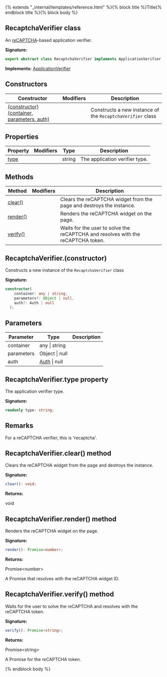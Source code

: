 {% extends "_internal/templates/reference.html" %}{% block title %}Title{% endblock title %}{% block body %}
## RecaptchaVerifier class

An [reCAPTCHA](https://www.google.com/recaptcha/)<!-- -->-based application verifier.

<b>Signature:</b>

```typescript
export abstract class RecaptchaVerifier implements ApplicationVerifier 
```
<b>Implements:</b> [ApplicationVerifier](./auth-types.applicationverifier.md#applicationverifier_interface)

## Constructors

|  Constructor | Modifiers | Description |
|  --- | --- | --- |
|  [(constructor)(container, parameters, auth)](./auth-types.recaptchaverifier.md#recaptchaverifierconstructor) |  | Constructs a new instance of the <code>RecaptchaVerifier</code> class |

## Properties

|  Property | Modifiers | Type | Description |
|  --- | --- | --- | --- |
|  [type](./auth-types.recaptchaverifier.md#recaptchaverifiertype_property) |  | string | The application verifier type. |

## Methods

|  Method | Modifiers | Description |
|  --- | --- | --- |
|  [clear()](./auth-types.recaptchaverifier.md#recaptchaverifierclear_method) |  | Clears the reCAPTCHA widget from the page and destroys the instance. |
|  [render()](./auth-types.recaptchaverifier.md#recaptchaverifierrender_method) |  | Renders the reCAPTCHA widget on the page. |
|  [verify()](./auth-types.recaptchaverifier.md#recaptchaverifierverify_method) |  | Waits for the user to solve the reCAPTCHA and resolves with the reCAPTCHA token. |

## RecaptchaVerifier.(constructor)

Constructs a new instance of the `RecaptchaVerifier` class

<b>Signature:</b>

```typescript
constructor(
    container: any | string,
    parameters?: Object | null,
    auth?: Auth | null
  );
```

## Parameters

|  Parameter | Type | Description |
|  --- | --- | --- |
|  container | any \| string |  |
|  parameters | Object \| null |  |
|  auth | [Auth](./auth-types.auth.md#auth_interface) \| null |  |

## RecaptchaVerifier.type property

The application verifier type.

<b>Signature:</b>

```typescript
readonly type: string;
```

## Remarks

For a reCAPTCHA verifier, this is 'recaptcha'.

## RecaptchaVerifier.clear() method

Clears the reCAPTCHA widget from the page and destroys the instance.

<b>Signature:</b>

```typescript
clear(): void;
```
<b>Returns:</b>

void

## RecaptchaVerifier.render() method

Renders the reCAPTCHA widget on the page.

<b>Signature:</b>

```typescript
render(): Promise<number>;
```
<b>Returns:</b>

Promise&lt;number&gt;

A Promise that resolves with the reCAPTCHA widget ID.

## RecaptchaVerifier.verify() method

Waits for the user to solve the reCAPTCHA and resolves with the reCAPTCHA token.

<b>Signature:</b>

```typescript
verify(): Promise<string>;
```
<b>Returns:</b>

Promise&lt;string&gt;

A Promise for the reCAPTCHA token.

{% endblock body %}
